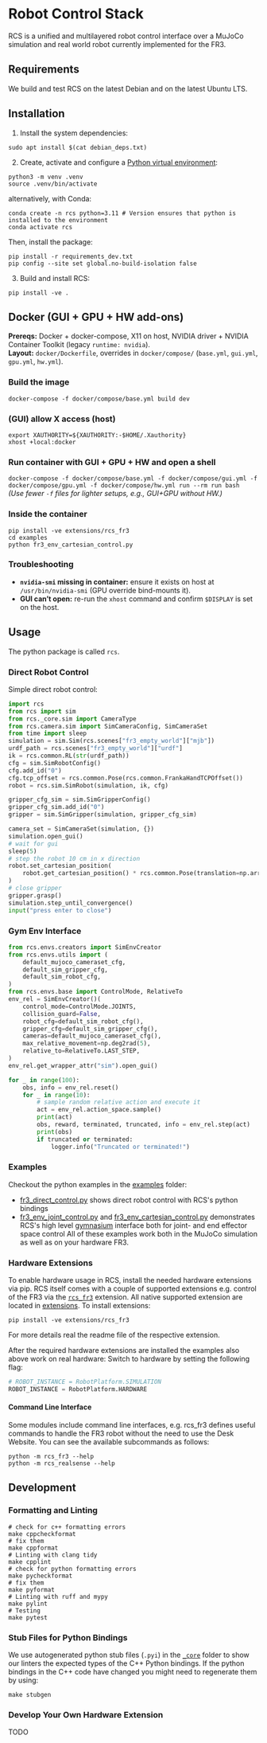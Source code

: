 # Robot Control Stack
RCS is a unified and multilayered robot control interface over a MuJoCo simulation and real world robot currently implemented for the FR3.
## Requirements
We build and test RCS on the latest Debian and on the latest Ubuntu LTS.

## Installation
1. Install the system dependencies:
```shell
sudo apt install $(cat debian_deps.txt)
```
2. Create, activate and configure a [Python virtual environment](https://docs.python.org/3/library/venv.html):
```shell
python3 -m venv .venv
source .venv/bin/activate
``` 
alternatively, with Conda:
```shell
conda create -n rcs python=3.11 # Version ensures that python is installed to the environment
conda activate rcs
```
Then, install the package:
```shell
pip install -r requirements_dev.txt
pip config --site set global.no-build-isolation false
```
3. Build and install RCS:
```shell
pip install -ve .
```

## Docker (GUI + GPU + HW add-ons)

**Prereqs:** Docker + docker-compose, X11 on host, NVIDIA driver + NVIDIA Container Toolkit (legacy `runtime: nvidia`).  
**Layout:** `docker/Dockerfile`, overrides in `docker/compose/` (`base.yml`, `gui.yml`, `gpu.yml`, `hw.yml`).

### Build the image
`docker-compose -f docker/compose/base.yml build dev`

### (GUI) allow X access (host)
`export XAUTHORITY=${XAUTHORITY:-$HOME/.Xauthority}`  
`xhost +local:docker`

### Run container with GUI + GPU + HW and open a shell
`docker-compose -f docker/compose/base.yml -f docker/compose/gui.yml -f docker/compose/gpu.yml -f docker/compose/hw.yml run --rm run bash`  
*(Use fewer `-f` files for lighter setups, e.g., GUI+GPU without HW.)*

### Inside the container
`pip install -ve extensions/rcs_fr3`  
`cd examples`  
`python fr3_env_cartesian_control.py`

### Troubleshooting
- **`nvidia-smi` missing in container:** ensure it exists on host at `/usr/bin/nvidia-smi` (GPU override bind-mounts it).  
- **GUI can’t open:** re-run the `xhost` command and confirm `$DISPLAY` is set on the host.  


## Usage
The python package is called `rcs`.

### Direct Robot Control
Simple direct robot control:
```python
import rcs
from rcs import sim
from rcs._core.sim import CameraType
from rcs.camera.sim import SimCameraConfig, SimCameraSet
from time import sleep
simulation = sim.Sim(rcs.scenes["fr3_empty_world"]["mjb"])
urdf_path = rcs.scenes["fr3_empty_world"]["urdf"]
ik = rcs.common.RL(str(urdf_path))
cfg = sim.SimRobotConfig()
cfg.add_id("0")
cfg.tcp_offset = rcs.common.Pose(rcs.common.FrankaHandTCPOffset())
robot = rcs.sim.SimRobot(simulation, ik, cfg)

gripper_cfg_sim = sim.SimGripperConfig()
gripper_cfg_sim.add_id("0")
gripper = sim.SimGripper(simulation, gripper_cfg_sim)

camera_set = SimCameraSet(simulation, {})
simulation.open_gui()
# wait for gui
sleep(5)
# step the robot 10 cm in x direction
robot.set_cartesian_position(
    robot.get_cartesian_position() * rcs.common.Pose(translation=np.array([0.1, 0, 0]))
)
# close gripper
gripper.grasp()
simulation.step_until_convergence()
input("press enter to close")
```
### Gym Env Interface
```python
from rcs.envs.creators import SimEnvCreator
from rcs.envs.utils import (
    default_mujoco_cameraset_cfg,
    default_sim_gripper_cfg,
    default_sim_robot_cfg,
)
from rcs.envs.base import ControlMode, RelativeTo
env_rel = SimEnvCreator()(
    control_mode=ControlMode.JOINTS,
    collision_guard=False,
    robot_cfg=default_sim_robot_cfg(),
    gripper_cfg=default_sim_gripper_cfg(),
    cameras=default_mujoco_cameraset_cfg(),
    max_relative_movement=np.deg2rad(5),
    relative_to=RelativeTo.LAST_STEP,
)
env_rel.get_wrapper_attr("sim").open_gui()

for _ in range(100):
    obs, info = env_rel.reset()
    for _ in range(10):
        # sample random relative action and execute it
        act = env_rel.action_space.sample()
        print(act)
        obs, reward, terminated, truncated, info = env_rel.step(act)
        print(obs)
        if truncated or terminated:
            logger.info("Truncated or terminated!")
```
### Examples
Checkout the python examples in the [examples](examples) folder:
- [fr3_direct_control.py](examples/fr3.py) shows direct robot control with RCS's python bindings
- [fr3_env_joint_control.py](examples/env_joint_control.py) and [fr3_env_cartesian_control.py](examples/env_cartesian_control.py) demonstrates RCS's high level [gymnasium](https://gymnasium.farama.org/) interface both for joint- and end effector space control
All of these examples work both in the MuJoCo simulation as well as on your hardware FR3.


### Hardware Extensions
To enable hardware usage in RCS, install the needed hardware extensions via pip. RCS itself comes with a couple of supported extensions e.g. control of the FR3 via the [`rcs_fr3`](extensions/rcs_fr3) extension. All native supported extension are located in [extensions](extensions).
To install extensions:
```shell
pip install -ve extensions/rcs_fr3
```
For more details real the readme file of the respective extension.

After the required hardware extensions are installed the examples also above work on real hardware:
Switch to hardware by setting the following flag:
```python
# ROBOT_INSTANCE = RobotPlatform.SIMULATION
ROBOT_INSTANCE = RobotPlatform.HARDWARE
```

#### Command Line Interface
Some modules include command line interfaces, e.g. rcs_fr3 defines useful commands to handle the FR3 robot without the need to use the Desk Website.
You can see the available subcommands as follows:
```shell
python -m rcs_fr3 --help
python -m rcs_realsense --help
```

## Development
### Formatting and Linting
```shell
# check for c++ formatting errors
make cppcheckformat
# fix them
make cppformat
# Linting with clang tidy
make cpplint
# check for python formatting errors
make pycheckformat
# fix them
make pyformat
# Linting with ruff and mypy
make pylint
# Testing
make pytest
```
### Stub Files for Python Bindings
We use autogenerated python stub files (`.pyi`) in the [`_core`](python/rcs/_core/) folder to show our linters the expected types of the C++ Python bindings.
If the python bindings in the C++ code have changed you might need to regenerate them by using:
```shell
make stubgen
```

### Develop Your Own Hardware Extension
TODO

